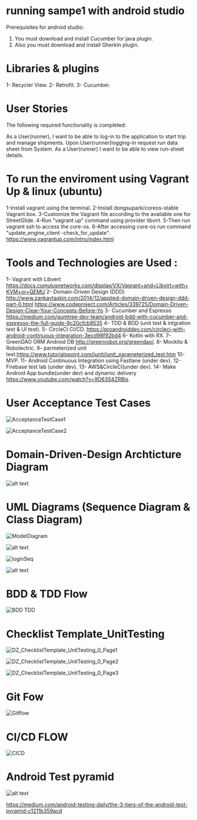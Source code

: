 # running sampe1 with android studio

Prerequisites for android studio: 
1. You must download and install Cucumber for java plugin.
2. Also you must download and install Gherkin plugin.

# Libraries & plugins 
1- Recycler View.
2- Retrofit.
3- Cucumber.

# User Stories
The following required functionality is completed:

As a User(runner), I want to be able to log-in to the application to start trip and manage shipments.
Upon User(runner)logging-in request run data sheet from System.
As a User(runner) I want to be able to view run-sheet details.

 
# To run the enviroment using Vagrant Up & linux (ubuntu)

1-Install vagrant using the terminal.
2-Install dongsupark/coreos-stable Vagrant box.
3-Customize the Vagrant file according to the available one for StreetGlide.
4-Run "vagrant up" command using provider libvirt.
5-Then run vagrant ssh to access the core-os.
6-After accessing core-os run command "update_engine_client -check_for_update".
https://www.vagrantup.com/intro/index.html

# Tools and Technologies are Used :
1- Vagrant with Libvert https://docs.cumulusnetworks.com/display/VX/Vagrant+and+Libvirt+with+KVM+or+QEMU 
2- Domain-Driven Design (DDD) http://www.zankavtaskin.com/2014/12/applied-domain-driven-design-ddd-part-0.html https://www.codeproject.com/Articles/339725/Domain-Driven-Design-Clear-Your-Concepts-Before-Yo
3- Cucumber and Espresso https://medium.com/gumtree-dev-team/android-bdd-with-cucumber-and-espresso-the-full-guide-9c20cfcb8535
4- TDD & BDD (unit test & intgration test & UI test).
5- CircleCI CI/CD. https://proandroiddev.com/circleci-with-android-continuous-integration-3ecd98f92bd4 
6- Kotlin with RX.
7- GreenDAO ORM Android DB http://greenrobot.org/greendao/. 
8- Mockito & Robolectric.
9- parmeterized unit test.https://www.tutorialspoint.com/junit/junit_parameterized_test.htm
10- MVP.
11- Android Continuous Integration using Fastlane (under dev).
12- Firebase test lab (under dev).
13- AWS&CircleCI(under dev).
14- Make Android App bundle(under dev) and dynamic delivery https://www.youtube.com/watch?v=9D63S4ZRBls.


# User Acceptance Test Cases 
![AcceptanceTestCase1](https://user-images.githubusercontent.com/15185524/60012311-ed6d0700-967b-11e9-8f30-2f4c250017c7.PNG)

![AcceptanceTestCase2](https://user-images.githubusercontent.com/15185524/60012458-489ef980-967c-11e9-8fd8-38a341f0d600.PNG)


# Domain-Driven-Design Archticture Diagram
 ![alt text](http://1.bp.blogspot.com/-f9QYYWLc1Uk/UoKzpDHYkkI/AAAAAAAACA4/OD1bq9MLYFY/s1600/DDD_png_pure.png)

 
 
# UML Diagrams (Sequence Diagram & Class Diagram)
![ModelDiagram](https://user-images.githubusercontent.com/15185524/60013139-feb71300-967d-11e9-959c-2689ce276207.png)


![alt text](https://lh3.googleusercontent.com/w_yUHZzc3TUhpVlxegy0l4WyoTxn1cSWVpoPHhzcBImE9b65cz6_2YGdFLqHVUQ_OWyb7MJkq-XmfFsOyMqzVFXoW7sdBkmDTQq9tFB4ENF7Z7WwOGlHst_YjcZS6JNL6QsnvHF5KJat2Tw76fNgyBNDylh2iGWG8mGIAzQg6kXFe_JdS-N3B-txGgi_jn-8VjbeQ3283tJbAEg6zREyHMK7Kdx-mxkhX3XXwoB2hvarR2lFe2Q9utBpEbLD8-krVor1NamGoCCLK2I_BhwR8G4z1Uq2yge_PLUvxBP732adg4jBRVUIzyacdpEfoms3yyfv4bnwozk7Z_mwaB2GqxO3dsp6KU3XArYUZgWuFjDbr2tPItn5MQircQAiBXSUF3Ysv6gak1r77twK1ThpHuzms2B8sjB9pY36M-3-8eTIb56UtJaaN5ERtN4epje5ynWqfZvKecovGh-DxYcbxduwVnMYrjXBWzITilaEvKEAaqzGQ3R4lCOXiVj7U_ANX_NvSiQ1sPIR_SXIBHfggWbG5gMI97e6qtJCNAjvYknyxh5R_6x7T9KMuOZ8sVK4_mIwjTGCNVFMpl3Z7ZZBPvsmNyQ8-IXxbah_1Yws9W-2FK0bP6kKg5HKA7n8PHChUnGY7XCxmRpDOAaaBhBvROTP0W3JUw=w1579-h685-no)

![loginSeq](https://user-images.githubusercontent.com/15185524/60013055-c7e0fd00-967d-11e9-99bb-8876bc9bca7d.png)


![alt text](https://lh3.googleusercontent.com/SGfMh19sg8iasVJcyAr1qEX4DuCcLbqSmDwpgx_EBrFOdXU0CxSof9Mic9NaMEIcoFLlmVfOx-yMy8Iw7rV5PsHU-oh0Zqw2kSpx-a88F3PxL2LLybN5VbQd7J_qkh_cbQG4wX9PpZNES3MXHojqjLAeT6XIAVZRRlo1Dz1urub_arZmOwMfAbGks7dr_md7stCutojSAkZ12RQH32fxB92MEvP4Mo4f8iIUiSvlo8yWGHG8pIiUC85sDgG0lL6Z2Wk8ykzt9fhKfhuow-IXowCtYMA1m02THZwQn7-NN8EB4gV6GBSFxq9D88bL0oZ-s5Q1WqNL7sDv6YjsD5zFD2QYbBYLwOrzFQeBKjZyxEccMZNv2_XSXal3ZtDXyBeS-3QanRp_gpsV7jKPe-L3zFSOkZSp-yoT0pRkBL4OBO6ooSYYGCivv8v5bJGIKUI45DpEtgerR8F79dFZBuOLfHXwBxqvKxV0WmFfwjzKwVAt-BIVQ13kO8A4cbZLDn7cIJ73ePZJAq0oYH_c8yjfsOVXkXLqaWGcMk9Bbme0pVnHS_yfehbaWWNk4Xdz6X1ejeKZ8caItj3ApS6BkD8S5E47aMmsHRp7TP_P5Myzw_qlWld9m7QiLzHGuPKu5K8IafshvYUQvlALM5h8nOcWtxlN4h71GA=w1208-h691-no)

# BDD & TDD Flow  
![BDD TDD](https://user-images.githubusercontent.com/15185524/60012542-813ed300-967c-11e9-9883-9359e7d0efbc.png)


# Checklist Template_UnitTesting

![DZ_ChecklistTemplate_UnitTesting_0_Page1](https://user-images.githubusercontent.com/15185524/60012698-eabee180-967c-11e9-955c-aa356d6960ec.png)


![DZ_ChecklistTemplate_UnitTesting_0_Page2](https://user-images.githubusercontent.com/15185524/60012772-1e017080-967d-11e9-95e6-623ac2450042.png)


![DZ_ChecklistTemplate_UnitTesting_0_Page3](https://user-images.githubusercontent.com/15185524/60012883-5a34d100-967d-11e9-8bca-8d1ca1b4d5ef.png)



# Git Fow 
![Gitflow](https://user-images.githubusercontent.com/15185524/60012960-8b150600-967d-11e9-9b41-fe7f1c51fe9a.png)

# CI/CD FLOW 
![CICD](https://user-images.githubusercontent.com/15185524/60012620-b77c5280-967c-11e9-8a3f-721e7265f82b.png)


# Android Test pyramid 

![alt text](https://cdn-images-1.medium.com/max/1563/1*6M7_pT_2HJR-o-AXgkHU0g.jpeg)

https://medium.com/android-testing-daily/the-3-tiers-of-the-android-test-pyramid-c1211b359acd
